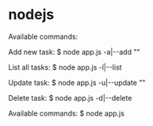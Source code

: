# nodejs

Available commands:

Add new task:
$ node app.js -a|--add "<taskTitle>"

List all tasks:
$ node app.js -l|--list

Update task:
$ node app.js -u|--update <taskId> "<taskTitle>"

Delete task:
$ node app.js -d|--delete <taskId>

Available commands:
$ node app.js